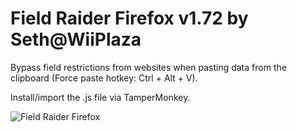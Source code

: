 # Field Raider Firefox v1.72 by Seth@WiiPlaza

Bypass field restrictions from websites when pasting data from the clipboard (Force paste hotkey: Ctrl + Alt + V).

Install/import the .js file via TamperMonkey.

![Field Raider Firefox](https://thumbs2.imgbox.com/dd/66/6yRPqhnl_t.png)
